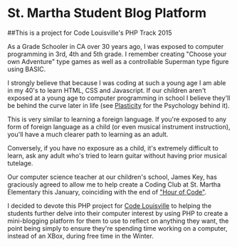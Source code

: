 # St. Martha Student Blog Platform

##This is a project for Code Louisville's PHP Track 2015

As a Grade Schooler in CA over 30 years ago, I was exposed to computer programming in 3rd, 4th and 5th grade.  I remember creating "Choose your own Adventure" type games as well as a controllable Superman type figure using BASIC.

I strongly believe that because I was coding at such a young age I am able in my 40's to learn HTML, CSS and Javascript.  If our children aren't exposed at a young age to computer programming in school I believe they'll be behind the curve later in life (see [Plasticity](http://www.alleydog.com/glossary/definition.php?term=Plasticity) for the Psychology behind it).

This is very similar to learning a foreign language.  If you're exposed to any form of foreign language as a child (or even musical instrument instruction), you'll have a much clearer path to learning as an adult.

Conversely, if you have no exposure as a child, it's extremely difficult to learn, ask any adult who's tried to learn guitar without having prior musical tutelage.

Our computer science teacher at our children's school, James Key, has graciously agreed to allow me to help create a Coding Club at St. Martha Elementary this January, coinciding with the end of ["Hour of Code"](https://hourofcode.com/us).

I decided to devote this PHP project for [Code Louisville](http://www.codelouisville.org/) to helping the students further delve into their computer interest by using PHP to create a mini-blogging platform for them to use to reflect on anything they want, the point being simply to ensure they're spending time working on a computer, instead of an XBox, during free time in the Winter.